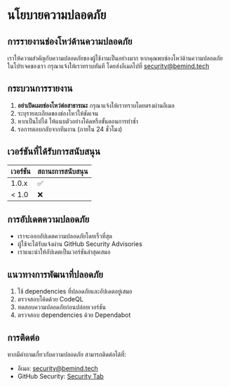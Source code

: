 # นโยบายความปลอดภัย

## การรายงานช่องโหว่ด้านความปลอดภัย

เราให้ความสำคัญกับความปลอดภัยของผู้ใช้งานเป็นอย่างมาก หากคุณพบช่องโหว่ด้านความปลอดภัยในโปรเจคของเรา กรุณาแจ้งให้เราทราบทันที โดยส่งอีเมลไปที่ security@bemind.tech

## กระบวนการรายงาน

1. **อย่าเปิดเผยช่องโหว่ต่อสาธารณะ** กรุณาแจ้งให้เราทราบโดยตรงผ่านอีเมล
2. ระบุรายละเอียดของช่องโหว่ให้ชัดเจน
3. หากเป็นไปได้ ให้แนบตัวอย่างโค้ดหรือขั้นตอนการทำซ้ำ
4. รอการตอบกลับจากทีมงาน (ภายใน 24 ชั่วโมง)

## เวอร์ชันที่ได้รับการสนับสนุน

| เวอร์ชัน | สถานะการสนับสนุน |
| --- | --- |
| 1.0.x | ✅ |
| < 1.0 | ❌ |

## การอัปเดตความปลอดภัย

- เราจะออกอัปเดตความปลอดภัยโดยเร็วที่สุด
- ผู้ใช้จะได้รับแจ้งผ่าน GitHub Security Advisories
- เราแนะนำให้อัปเดตเป็นเวอร์ชันล่าสุดเสมอ

## แนวทางการพัฒนาที่ปลอดภัย

1. ใช้ dependencies ที่ปลอดภัยและอัปเดตอยู่เสมอ
2. ตรวจสอบโค้ดด้วย CodeQL
3. ทดสอบความปลอดภัยก่อนปล่อยเวอร์ชัน
4. ตรวจสอบ dependencies ด้วย Dependabot

## การติดต่อ

หากมีคำถามเกี่ยวกับความปลอดภัย สามารถติดต่อได้ที่:
- อีเมล: security@bemind.tech
- GitHub Security: [Security Tab](https://github.com/bemindlab/bmt-open-python-scripts/security)
